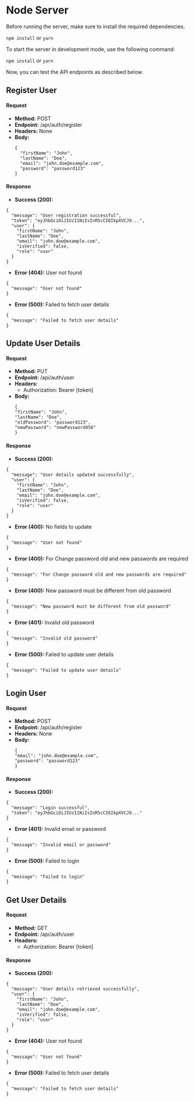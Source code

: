 # Node Server

Before running the server, make sure to install the required dependencies.

`npm install`
or
`yarn`

To start the server in development mode, use the following command:

`npm install`
or
`yarn`

Now, you can test the API endpoints as described below.

## Register User

#### Request

- **Method:** POST
- **Endpoint:** /api/auth/register
- **Headers:** None
- **Body:**
  ```
  {
    "firstName": "John",
    "lastName": "Doe",
    "email": "john.doe@example.com",
    "password": "password123"
  }
  ```
####  Response
- **Success (200):**
``` 
{
  "message": "User registration successful",
  "token": "eyJhbGciOiJIUzI1NiIsInR5cCI6IkpXVCJ9...",
  "user": {
    "firstName": "John",
    "lastName": "Doe",
    "email": "john.doe@example.com",
    "isVerified": false,
    "role": "user"
  }
}
```
- **Error (404):** User not found
```
{
  "message": "User not found"
}
```
- **Error (500):** Failed to fetch user details
```
{
  "message": "Failed to fetch user details"
}
```
## Update User Details
#### Request

- **Method:** PUT
- **Endpoint:** /api/auth/user
- **Headers:** 
    - Authorization: Bearer [token] 
- **Body:**
  ```
  {
  "firstName": "John",
  "lastName": "Doe",
  "oldPassword": "password123",
  "newPassword": "newPassword456"
  }
  ```
####  Response
- **Success (200):**
``` 
{
  "message": "User details updated successfully",
  "user": {
    "firstName": "John",
    "lastName": "Doe",
    "email": "john.doe@example.com",
    "isVerified": false,
    "role": "user"
  }
}

```
- **Error (400):** No fields to update
```
{
  "message": "User not found"
}
```
- **Error (400):** For Change password old and new passwords are required
```
{
  "message": "For Change password old and new passwords are required"
}
```
- **Error (400):** New password must be different from old password
```
{
  "message": "New password must be different from old password"
}
```
- **Error (401):** Invalid old password
```
{
  "message": "Invalid old password"
}
```
- **Error (500):** Failed to update user details
```
{
  "message": "Failed to update user details"
}
```
## Login User

#### Request

- **Method:** POST
- **Endpoint:** /api/auth/register
- **Headers:** None
- **Body:**
  ```
  {
  "email": "john.doe@example.com",
  "password": "password123"
  }
  ```
####  Response
- **Success (200):**

``` 
{
  "message": "Login successful",
  "token": "eyJhbGciOiJIUzI1NiIsInR5cCI6IkpXVCJ9..."
}

```
- **Error (401):** Invalid email or password
```
{
  "message": "Invalid email or password"
}
```
- **Error (500):** Failed to login
```
{
  "message": "Failed to login"
}
```
## Get User Details
#### Request

- **Method:** GET
- **Endpoint:** /api/auth/user
- **Headers:** 
    - Authorization: Bearer [token] 

####  Response
- **Success (200):**
``` 
{
  "message": "User details retrieved successfully",
  "user": {
    "firstName": "John",
    "lastName": "Doe",
    "email": "john.doe@example.com",
    "isVerified": false,
    "role": "user"
  }
}
```
- **Error (404):** User not found
```
{
  "message": "User not found"
}
```
- **Error (500):** Failed to fetch user details
```
{
  "message": "Failed to fetch user details"
}
```
